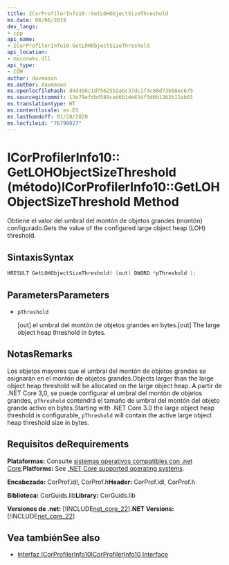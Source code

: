 ```yaml
---
title: ICorProfilerInfo10::GetLOHObjectSizeThreshold
ms.date: 08/06/2019
dev_langs:
- cpp
api_name:
- ICorProfilerInfo10.GetLOHObjectSizeThreshold
api_location:
- mscorwks.dll
api_type:
- COM
author: davmason
ms.author: davmason
ms.openlocfilehash: d4d498c1d75625b2abc37dc1f4c88d73b58ec675
ms.sourcegitcommit: 13e79efdbd589cad6b1de634f5d6b1262b12ab01
ms.translationtype: HT
ms.contentlocale: es-ES
ms.lasthandoff: 01/28/2020
ms.locfileid: "76790027"
---
```

# <a name="icorprofilerinfo10getlohobjectsizethreshold-method"></a><span data-ttu-id="874e3-102">ICorProfilerInfo10:: GetLOHObjectSizeThreshold (método)</span><span class="sxs-lookup"><span data-stu-id="874e3-102">ICorProfilerInfo10::GetLOHObjectSizeThreshold Method</span></span>

<span data-ttu-id="874e3-103">Obtiene el valor del umbral del montón de objetos grandes (montón) configurado.</span><span class="sxs-lookup"><span data-stu-id="874e3-103">Gets the value of the configured large object heap (LOH) threshold.</span></span>

## <a name="syntax"></a><span data-ttu-id="874e3-104">Sintaxis</span><span class="sxs-lookup"><span data-stu-id="874e3-104">Syntax</span></span>

```cpp
HRESULT GetLOHObjectSizeThreshold( [out] DWORD *pThreshold );
```

## <a name="parameters"></a><span data-ttu-id="874e3-105">Parameters</span><span class="sxs-lookup"><span data-stu-id="874e3-105">Parameters</span></span>

- `pThreshold`

  <span data-ttu-id="874e3-106">\[out] el umbral del montón de objetos grandes en bytes.</span><span class="sxs-lookup"><span data-stu-id="874e3-106">\[out] The large object heap threshold in bytes.</span></span>

## <a name="remarks"></a><span data-ttu-id="874e3-107">Notas</span><span class="sxs-lookup"><span data-stu-id="874e3-107">Remarks</span></span>

<span data-ttu-id="874e3-108">Los objetos mayores que el umbral del montón de objetos grandes se asignarán en el montón de objetos grandes.</span><span class="sxs-lookup"><span data-stu-id="874e3-108">Objects larger than the large object heap threshold will be allocated on the large object heap.</span></span> <span data-ttu-id="874e3-109">A partir de .NET Core 3,0, se puede configurar el umbral del montón de objetos grandes, `pThreshold` contendrá el tamaño de umbral del montón del objeto grande activo en bytes.</span><span class="sxs-lookup"><span data-stu-id="874e3-109">Starting with .NET Core 3.0 the large object heap threshold is configurable, `pThreshold` will contain the active large object heap threshold size in bytes.</span></span>

## <a name="requirements"></a><span data-ttu-id="874e3-110">Requisitos de</span><span class="sxs-lookup"><span data-stu-id="874e3-110">Requirements</span></span>

<span data-ttu-id="874e3-111">**Plataformas:** Consulte [sistemas operativos compatibles con .net Core](../../../core/install/dependencies.md?tabs=netcore30&pivots=os-windows).</span><span class="sxs-lookup"><span data-stu-id="874e3-111">**Platforms:** See [.NET Core supported operating systems](../../../core/install/dependencies.md?tabs=netcore30&pivots=os-windows).</span></span>

<span data-ttu-id="874e3-112">**Encabezado:** CorProf.idl, CorProf.h</span><span class="sxs-lookup"><span data-stu-id="874e3-112">**Header:** CorProf.idl, CorProf.h</span></span>

<span data-ttu-id="874e3-113">**Biblioteca:** CorGuids.lib</span><span class="sxs-lookup"><span data-stu-id="874e3-113">**Library:** CorGuids.lib</span></span>

<span data-ttu-id="874e3-114">**Versiones de .net:** [!INCLUDE[net_core_22](../../../../includes/net-core-30-md.md)]</span><span class="sxs-lookup"><span data-stu-id="874e3-114">**.NET Versions:** [!INCLUDE[net_core_22](../../../../includes/net-core-30-md.md)]</span></span>

## <a name="see-also"></a><span data-ttu-id="874e3-115">Vea también</span><span class="sxs-lookup"><span data-stu-id="874e3-115">See also</span></span>

- [<span data-ttu-id="874e3-116">Interfaz ICorProfilerInfo10</span><span class="sxs-lookup"><span data-stu-id="874e3-116">ICorProfilerInfo10 Interface</span></span>](../../../../docs/framework/unmanaged-api/profiling/icorprofilerinfo10-interface.md)
